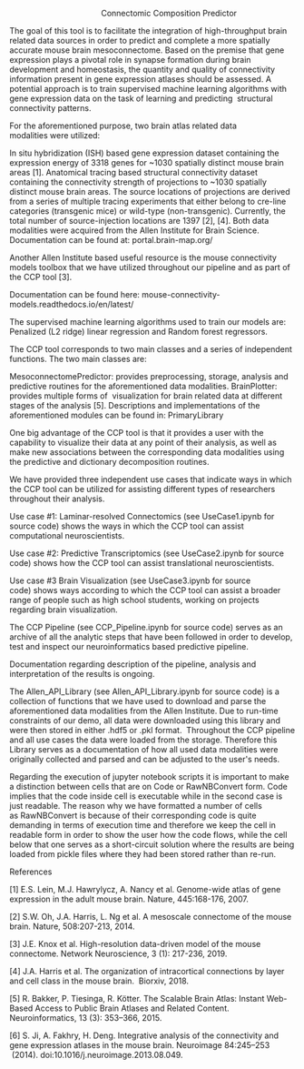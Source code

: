                                          Connectomic Composition Predictor       

The goal of this tool is to facilitate the integration of high-throughput brain related data sources in order to predict and complete a more spatially accurate mouse brain mesoconnectome. Based on the premise that gene expression plays a pivotal role in synapse formation during brain development and homeostasis, the quantity and quality of connectivity information present in gene expression atlases should be assessed. A potential approach is to train supervised machine learning algorithms with gene expression data on the task of learning and predicting  structural connectivity patterns.

For the aforementioned purpose, two brain atlas related data modalities were utilized: 

In situ hybridization (ISH) based gene expression dataset containing the expression energy of 3318 genes for ~1030 spatially distinct mouse brain areas [1].
Anatomical tracing based structural connectivity dataset containing the connectivity strength of projections to ~1030 spatially distinct mouse brain areas. The source locations of projections are derived from a series of multiple tracing experiments that either belong to cre-line categories (transgenic mice) or wild-type (non-transgenic). Currently, the total number of source-injection locations are 1397 [2], [4].
Both data modalities were acquired from the Allen Institute for Brain Science. Documentation can be found at: portal.brain-map.org/

Another Allen Institute based useful resource is the mouse connectivity models toolbox that we have utilized throughout our pipeline and as part of the CCP tool [3]. 

Documentation can be found here: mouse-connectivity-models.readthedocs.io/en/latest/

The supervised machine learning algorithms used to train our models are: Penalized (L2 ridge) linear regression and Random forest regressors.

The CCP tool corresponds to two main classes and a series of independent functions. The two main classes are:

MesoconnectomePredictor: provides preprocessing, storage, analysis and predictive routines for the aforementioned data modalities.
BrainPlotter: provides multiple forms of  visualization for brain related data at different stages of the analysis [5].
Descriptions and implementations of the aforementioned modules can be found in: PrimaryLibrary

One big advantage of the CCP tool is that it provides a user with the capability to visualize their data at any point of their analysis, as well as make new associations between the corresponding data modalities using the predictive and dictionary decomposition routines.

We have provided three independent use cases that indicate ways in which the CCP tool can be utilized for assisting different types of researchers throughout their analysis.

Use case #1: Laminar-resolved Connectomics (see UseCase1.ipynb for source code) shows the ways in which the CCP tool can assist computational neuroscientists.

Use case #2: Predictive Transcriptomics (see UseCase2.ipynb for source code) shows how the CCP tool can assist translational neuroscientists. 

Use case #3 Brain Visualization (see UseCase3.ipynb for source code) shows ways according to which the CCP tool can assist a broader range of people such as high school students, working on projects regarding brain visualization.

The CCP Pipeline (see CCP_Pipeline.ipynb for source code) serves as an archive of all the analytic steps that have been followed in order to develop, test and inspect our neuroinformatics based predictive pipeline.

Documentation regarding description of the pipeline, analysis and interpretation of the results is ongoing.

The Allen_API_Library (see Allen_API_Library.ipynb for source code) is a collection of functions that we have used to download and parse the aforementioned data modalities from the Allen Institute. Due to run-time constraints of our demo, all data were downloaded using this library and were then stored in either .hdf5 or .pkl format.  Throughout the CCP pipeline and all use cases the data were loaded from the storage. Therefore this Library serves as a documentation of how all used data modalities were originally collected and parsed and can be adjusted to the user's needs.

Regarding the execution of jupyter notebook scripts it is important to make a distinction between cells that are on Code or RawNBConvert form. Code implies that the code inside cell is executable while in the second case is just readable. The reason why we have formatted a number of cells as RawNBConvert is because of their corresponding code is quite demanding in terms of execution time and therefore we keep the cell in readable form in order to show the user how the code flows, while the cell below that one serves as a short-circuit solution where the results are being loaded from pickle files where they had been stored rather than re-run. 

References

[1] E.S. Lein, M.J. Hawrylycz, A. Nancy et al. Genome-wide atlas of gene expression in the adult mouse brain. Nature, 445:168-176, 2007.

[2] S.W. Oh, J.A. Harris, L. Ng et al. A mesoscale connectome of the mouse brain. Nature, 508:207-213, 2014.

[3] J.E. Knox et al. High-resolution data-driven model of the mouse connectome. Network Neuroscience, 3 (1): 217-236, 2019.

[4] J.A. Harris et al. The organization of intracortical connections by layer and cell class in the mouse brain.  Biorxiv, 2018.

[5] R. Bakker, P. Tiesinga, R. Kötter. The Scalable Brain Atlas: Instant Web-Based Access to Public Brain Atlases and Related Content. Neuroinformatics, 13 (3): 353–366, 2015.

[6] S. Ji, A. Fakhry, H. Deng. Integrative analysis of the connectivity and gene expression atlases in the mouse brain. Neuroimage 84:245–253  (2014). doi:10.1016/j.neuroimage.2013.08.049.
